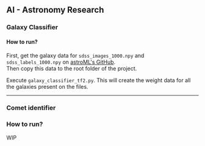 
## AI - Astronomy Research

### Galaxy Classifier
#### How to run?

First, get the galaxy data for `sdss_images_1000.npy` and `sdss_labels_1000.npy` on [astroML's GitHub](https://github.com/astroML/astroML-data/tree/main/datasets).  
Then copy this data to the root folder of the project.

Execute `galaxy_classifier_tf2.py`. This will create the weight data for all the galaxies present on the files.

---

### Comet identifier
### How to run?

WIP